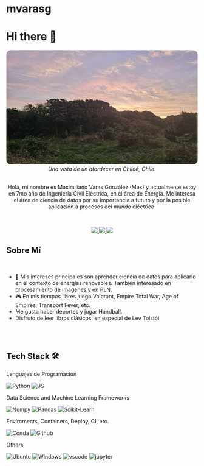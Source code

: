 # mvarasg

# Hi there 👋

<div align="center">
    <img src='chiloe.jpg' style="border-radius: 12px" width="600" height="300"> 
    <em>Una vista de un atardecer en Chiloé, Chile.</em>
</div>

<br>

<div align="center">

Hola, mi nombre es Maximiliano Varas González (Max) y actualmente estoy en 7mo año de Ingeniería Civil Eléctrica, en el área de Energía. Me interesa el área de ciencia de datos por su importancia a fututo y por la posible aplicación a procesos del mundo eléctrico.

</div>

<br>

<p align="center">
    <a href="https://www.linkedin.com/in/maximiliano-varas-gonz%C3%A1lez-8bb201201/">
        <img src="https://img.shields.io/badge/LinkedIn-0077B5?style=for-the-badge&logo=linkedin&logoColor=white"/>
    </a>
    <a href="mailto:maximilianovarasg@gmail.com">
        <img src="https://img.shields.io/badge/Gmail-D14836?style=for-the-badge&logo=gmail&logoColor=white"/>
    </a>
    <a href="CV_es.pdf">
        <img src="https://img.shields.io/badge/Resume (in spanish)-a?style=for-the-badge&logoColor=white"/>
    </a>
</p>

## Sobre Mí

<br>

- 💚 Mis intereses principales son aprender ciencia de datos para aplicarlo en el contexto de energías renovables. También interesado en procesamiento de imagenes y en PLN.
- 🎮 En mis tiempos libres juego Valorant, Empire Total War, Age of Empires, Transport Fever, etc.
- Me gusta hacer deportes y jugar Handball.
- Disfruto de leer libros clásicos, en especial de Lev Tolstói.

<br>
<br>

## Tech Stack 🛠️

Lenguajes de Programación

![Python](https://img.shields.io/badge/Python-FFD43B?style=flat-square&logo=python&logoColor=blue)
![JS](https://img.shields.io/badge/JavaScript-323330?style=flat-square&logo=javascript&logoColor=F7DF1E)

Data Science and Machine Learning Frameworks

![Numpy](https://img.shields.io/badge/Numpy-777BB4?style=flat-square&logo=numpy&logoColor=white])
![Pandas](https://img.shields.io/badge/Pandas-2C2D72?style=flat-square&logo=pandas&logoColor=white])
![Scikit-Learn](https://img.shields.io/badge/scikit_learn-F7931E?style=flat-square&logo=scikit-learn&logoColor=white])

Enviroments, Containers, Deploy, CI, etc.

![Conda](https://img.shields.io/badge/conda-342B029.svg?&style=flat-square&logo=anaconda&logoColor=white)
![Github](https://img.shields.io/badge/GitHub-100000?style=flat-square&logo=github&logoColor=white)

Others

![Ubuntu](https://img.shields.io/badge/Ubuntu-E95420?style=flat-square&logo=ubuntu&logoColor=white)
![Windows](https://img.shields.io/badge/Windows-0078D6?style=flat-square&logo=windows&logoColor=white)
![vscode](https://img.shields.io/badge/VSCode-0078D4?style=flat-square&logo=visual%20studio%20code&logoColor=white)
![jupyter](https://img.shields.io/badge/Jupyter-F37626.svg?&style=flat-square&logo=Jupyter&logoColor=white)

